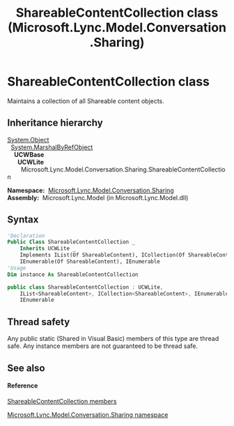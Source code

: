 ﻿---
title: ShareableContentCollection class (Microsoft.Lync.Model.Conversation.Sharing)
TOCTitle: ShareableContentCollection class
ms:assetid: T:Microsoft.Lync.Model.Conversation.Sharing.ShareableContentCollection_DI_3_UC_OCS14MrefLyncWPF
ms:mtpsurl: https://msdn.microsoft.com/en-us/library/microsoft.lync.model.conversation.sharing.shareablecontentcollection_di_3_uc_ocs14mreflyncwpf(v=office.15)
ms:contentKeyID: 48599106
ms.date: 07/28/2014
mtps_version: v=office.15
f1_keywords:
- Microsoft.Lync.Model.Conversation.Sharing.ShareableContentCollection
dev_langs:
- CSharp
- JScript
- VB
- other
---

# ShareableContentCollection class

Maintains a collection of all Shareable content objects.

## Inheritance hierarchy

[System.Object](http://msdn2.microsoft.com/en-us/library/e5kfa45b)  
  [System.MarshalByRefObject](http://msdn2.microsoft.com/en-us/library/w4302s1f)  
    **UCWBase**  
      **UCWLite**  
        Microsoft.Lync.Model.Conversation.Sharing.ShareableContentCollection  

**Namespace:**  [Microsoft.Lync.Model.Conversation.Sharing](microsoft-lync-model-conversation-sharing-namespace_2.md)  
**Assembly:**  Microsoft.Lync.Model (in Microsoft.Lync.Model.dll)

## Syntax

``` vb
'Declaration
Public Class ShareableContentCollection _
    Inherits UCWLite _
    Implements IList(Of ShareableContent), ICollection(Of ShareableContent),  _
    IEnumerable(Of ShareableContent), IEnumerable
'Usage
Dim instance As ShareableContentCollection
```

``` csharp
public class ShareableContentCollection : UCWLite, 
    IList<ShareableContent>, ICollection<ShareableContent>, IEnumerable<ShareableContent>, 
    IEnumerable
```

## Thread safety

Any public static (Shared in Visual Basic) members of this type are thread safe. Any instance members are not guaranteed to be thread safe.

## See also

#### Reference

[ShareableContentCollection members](shareablecontentcollection-members-microsoft-lync-model-conversation-sharing_2.md)

[Microsoft.Lync.Model.Conversation.Sharing namespace](microsoft-lync-model-conversation-sharing-namespace_2.md)

